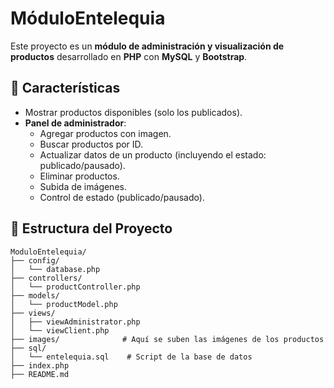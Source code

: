 # MóduloEntelequia

Este proyecto es un **módulo de administración y visualización de productos** desarrollado en **PHP** con **MySQL** y **Bootstrap**.

## 🚀 Características

- Mostrar productos disponibles (solo los publicados).
- **Panel de administrador**:
  - Agregar productos con imagen.
  - Buscar productos por ID.
  - Actualizar datos de un producto (incluyendo el estado: publicado/pausado).
  - Eliminar productos.
  - Subida de imágenes.
  - Control de estado (publicado/pausado).

## 📂 Estructura del Proyecto

```plaintext
ModuloEntelequia/
├── config/
│   └── database.php
├── controllers/
│   └── productController.php
├── models/
│   └── productModel.php
├── views/
│   ├── viewAdministrator.php
│   └── viewClient.php
├── images/              # Aquí se suben las imágenes de los productos
├── sql/
│   └── entelequia.sql    # Script de la base de datos
├── index.php
├── README.md



